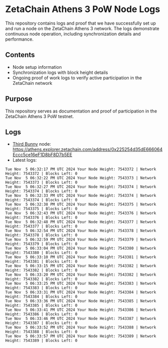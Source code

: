 # ZetaChain Athens 3 PoW Node Logs
This repository contains logs and proof that we have successfully set up and run a node on the ZetaChain Athens 3 network. The logs demonstrate continuous node operation, including synchronization details and performance.

## Contents
- Node setup information
- Synchronization logs with block height details
- Ongoing proof of work logs to verify active participation in the ZetaChain network

## Purpose
This repository serves as documentation and proof of participation in the ZetaChain Athens 3 PoW testnet.

## Logs

- [Third Bunny](https://thirdbunny.xyz/) node: https://athens.explorer.zetachain.com/address/0x225254d35dE666064Eccc5ce16eF1D8bF8D7b5EE
- Latest logs:
```
Tue Nov  5 06:32:17 PM UTC 2024 Your Node Height: 7543372 | Network Height: 7543372 | Blocks Left: 0
Tue Nov  5 06:32:22 PM UTC 2024 Your Node Height: 7543373 | Network Height: 7543373 | Blocks Left: 0
Tue Nov  5 06:32:27 PM UTC 2024 Your Node Height: 7543374 | Network Height: 7543374 | Blocks Left: 0
Tue Nov  5 06:32:33 PM UTC 2024 Your Node Height: 7543374 | Network Height: 7543374 | Blocks Left: 0
Tue Nov  5 06:32:38 PM UTC 2024 Your Node Height: 7543375 | Network Height: 7543375 | Blocks Left: 0
Tue Nov  5 06:32:43 PM UTC 2024 Your Node Height: 7543376 | Network Height: 7543376 | Blocks Left: 0
Tue Nov  5 06:32:48 PM UTC 2024 Your Node Height: 7543377 | Network Height: 7543377 | Blocks Left: 0
Tue Nov  5 06:32:54 PM UTC 2024 Your Node Height: 7543378 | Network Height: 7543378 | Blocks Left: 0
Tue Nov  5 06:32:59 PM UTC 2024 Your Node Height: 7543379 | Network Height: 7543379 | Blocks Left: 0
Tue Nov  5 06:33:04 PM UTC 2024 Your Node Height: 7543380 | Network Height: 7543380 | Blocks Left: 0
Tue Nov  5 06:33:10 PM UTC 2024 Your Node Height: 7543381 | Network Height: 7543381 | Blocks Left: 0
Tue Nov  5 06:33:15 PM UTC 2024 Your Node Height: 7543382 | Network Height: 7543382 | Blocks Left: 0
Tue Nov  5 06:33:20 PM UTC 2024 Your Node Height: 7543382 | Network Height: 7543382 | Blocks Left: 0
Tue Nov  5 06:33:25 PM UTC 2024 Your Node Height: 7543383 | Network Height: 7543383 | Blocks Left: 0
Tue Nov  5 06:33:31 PM UTC 2024 Your Node Height: 7543384 | Network Height: 7543384 | Blocks Left: 0
Tue Nov  5 06:33:36 PM UTC 2024 Your Node Height: 7543385 | Network Height: 7543385 | Blocks Left: 0
Tue Nov  5 06:33:41 PM UTC 2024 Your Node Height: 7543386 | Network Height: 7543386 | Blocks Left: 0
Tue Nov  5 06:33:46 PM UTC 2024 Your Node Height: 7543387 | Network Height: 7543387 | Blocks Left: 0
Tue Nov  5 06:33:52 PM UTC 2024 Your Node Height: 7543388 | Network Height: 7543388 | Blocks Left: 0
Tue Nov  5 06:33:57 PM UTC 2024 Your Node Height: 7543389 | Network Height: 7543389 | Blocks Left: 0
```
